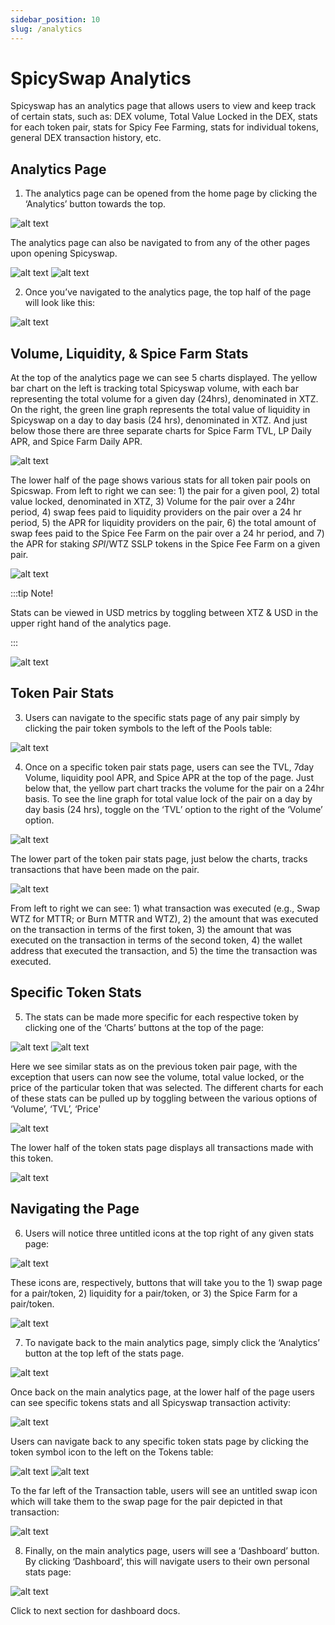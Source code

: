 ```yaml
---
sidebar_position: 10
slug: /analytics
---
```


# SpicySwap Analytics

Spicyswap has an analytics page that allows users to view and keep track of certain stats, such as: DEX volume, Total Value Locked in the DEX, stats for each token pair, stats for Spicy Fee Farming, stats for individual tokens, general DEX transaction history, etc.

## Analytics Page

1. The analytics page can be opened from the home page by clicking the ‘Analytics’ button towards the top.

![alt text](/img/openanalytics.png)

The analytics page can also be navigated to from any of the other pages upon opening Spicyswap.

![alt text](/img/openspicy.png)
![alt text](/img/analyticsbutton.png)

2. Once you’ve navigated to the analytics page, the top half of the page will look like this:

![alt text](/img/analyticspage.png)

## Volume, Liquidity, & Spice Farm Stats

At the top of the analytics page we can see 5 charts displayed. The yellow bar chart on the left is tracking total Spicyswap volume, with each bar representing the total volume for a given day (24hrs), denominated in XTZ. On the right, the green line graph represents the total value of liquidity in Spicyswap on a day to day basis (24 hrs), denominated in XTZ. And just below those there are three separate charts for Spice Farm TVL, LP Daily APR, and Spice Farm Daily APR.

![alt text](/img/analyticstop.png)

The lower half of the page shows various stats for all token pair pools on Spicswap. From left to right we can see: 1) the pair for a given pool, 2) total value locked, denominated in XTZ, 3) Volume for the pair over a 24hr period, 4) swap fees paid to liquidity providers on the pair over a 24 hr period, 5) the APR for liquidity providers on the pair, 6) the total amount of swap fees paid to the Spice Fee Farm on the pair over a 24 hr period, and 7) the APR for staking $SPI/$WTZ SSLP tokens in the Spice Fee Farm on a given pair.

![alt text](/img/analyticsbottom.png)

:::tip Note!

Stats can be viewed in USD metrics by toggling between XTZ & USD in the upper right hand of the analytics page.

:::

![alt text](/img/usdanalytics.png)

## Token Pair Stats

3. Users can navigate to the specific stats page of any pair simply by clicking the pair token symbols to the left of the Pools table:

![alt text](/img/analyticspair.png)

4. Once on a specific token pair stats page, users can see the TVL, 7day Volume, liquidity pool APR, and Spice APR at the top of the page. Just below that, the yellow part chart tracks the volume for the pair on a 24hr basis. To see the line graph for total value lock of the pair on a day by day basis (24 hrs), toggle on the ‘TVL’ option to the right of the ‘Volume’ option.

![alt text](/img/analyticspair2.png)

The lower part of the token pair stats page, just below the charts, tracks transactions that have been made on the pair.

![alt text](/img/analyticstransactions.png)

From left to right we can see: 1) what transaction was executed (e.g., Swap WTZ for MTTR; or Burn MTTR and WTZ), 2) the amount that was executed on the transaction in terms of the first token, 3) the amount that was executed on the transaction in terms of the second token, 4) the wallet address that executed the transaction, and 5) the time the transaction was executed.

## Specific Token Stats

5. The stats can be made more specific for each respective token by clicking one of the ‘Charts’ buttons at the top of the page:

![alt text](/img/charts.png)
![alt text](/img/charts2.png)

Here we see similar stats as on the previous token pair page, with the exception that users can now see the volume, total value locked, or the price of the particular token that was selected. The different charts for each of these stats can be pulled up by toggling between the various options of ‘Volume’, ‘TVL’, ‘Price'

![alt text](/img/charts3.png)

The lower half of the token stats page displays all transactions made with this token.

![alt text](/img/charts4.png)

## Navigating the Page

6. Users will notice three untitled icons at the top right of any given stats page:

![alt text](/img/analyticsiconbar.png)

These icons are, respectively, buttons that will take you to the 1) swap page for a pair/token, 2) liquidity for a pair/token, or 3) the Spice Farm for a pair/token.

![alt text](/img/analyticsiconbar2.png)

7. To navigate back to the main analytics page, simply click the ‘Analytics’ button at the top left of the stats page.

![alt text](/img/navigatetoanalytics.png)

Once back on the main analytics page, at the lower half of the page users can see specific tokens stats and all Spicyswap transaction activity:

![alt text](/img/transactionactivity.png)

Users can navigate back to any specific token stats page by clicking the token symbol icon to the left on the Tokens table:

![alt text](/img/navigatetotoken.png)
![alt text](/img/transactionactivity2.png)

To the far left of the Transaction table, users will see an untitled swap icon which will take them to the swap page for the pair depicted in that transaction:

![alt text](/img/navigatetoswap.png)

8. Finally, on the main analytics page, users will see a ‘Dashboard’ button. By clicking ‘Dashboard’, this will navigate users to their own personal stats page:

![alt text](/img/dashboardmain.png)

Click to next section for dashboard docs.
